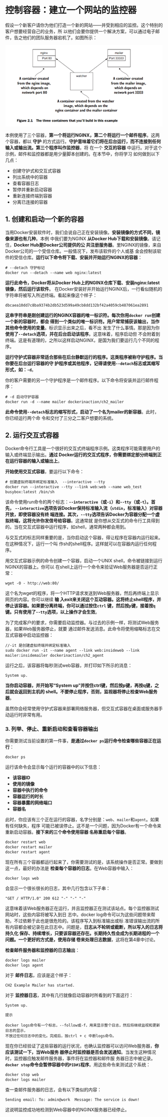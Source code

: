 控制容器：建立一个网站的监控器
================================================================================
假设一个新客户请你为他们打造一个新的网站——并受到相应的监控。这个特别的客户想要经营自己的业务，所
以他们会要你提供一个解决方案，可以通过电子邮件，告之他们的团队服务器宕机了。如图所示：

![本例中构建的三个容器](img/1.png)

本例使用了三个容器，**第一个将运行NGINX，第二个将运行一个邮件程序**。这两个容器，都以 **守护** 
的方式运行。**守护意味着它们将在后台运行，而不连接到任何输入或输出流。第三个程序叫作监控器**，将
在一个 **交互的容器** 中运行。对于这个示例，邮件和监控器都是用少量脚本创建的。在本节中，你将学习
如何做到以下几点：
+ 创建守护式和交互式容器
+ 列出系统中的容器
+ 查看容器日志
+ 暂停并重新启动容器
+ 重新连接终端到容器
+ 分离已连接的容器

## 1. 创建和启动一个新的容器
当用Docker安装软件时，我们会说自己正在安装镜像。**安装镜像的方式不同，镜像来源也有几种**。本例
中我们要为NGINX **从Docker Hub下载和安装镜像**。请记住，**Docker Hub是Docker公司提供的公
共注册服务器**。里NGINX的镜像，来自Docker公司的一个受信仓库。一般情况下，发布该软件的个人或基
金会控制该软件的受信仓库。**运行以下命令将下载、安装并开始运行NGINX的容器**：
```shell
# --detach 守护标记
docker run --detach --name web nginx:latest
```
**运行此命令，Docker将从Docker Hub上的NGINX仓库下载、安装nginx:latest镜像，然后运行该软件**。
在Docker安装好并开始运行NGINX后，一行看似随机的字符串将被写入所述终端。看起来像这个样子：
```
dbcaea10dd7c8ba9374b2db523d599a49cb8dd132bf42a4059cb487061ea2891
```
**这串字符串是刚创建运行的NGINX容器的唯一标识符。每次你用`docker run`创建一个新的容器时，都会
得到一个类似的唯一标识符。用户常常捕获该输出，当作其他命令使用的变量**。标识显示出来之后，看不出
发生了什么事情。那是因为你 **使用了`--detach`选项，并在后台启动该程序**。这意味着，程序启动但
不会附着到终端。这是有道理的，之所以这样启动NGINX，是国为我们要运行几个不同的程序。

**运行守护式容器非常适合那些在后台静默运行的程序。这类程序被称守护程序。当你要在后台运行容器的守
护程序或其他程序，记得请使用`--detach`标志或其缩写形式，如：`-d`**。

你的客户需要的另一个守护程序是一个邮件程序。以下命令将安装并运行邮件程序：
```shell
# -d 启动守护容器
docker run -d --name mailer dockerinaction/ch2_mailer
```
**此命令使用`--detach`标志的缩写形式，启动了一个名为mailer的新容器**。此时，你已经运行两个命
令和交付了三分之二客户想要的系统。

## 2. 运行交互式容器
Docker命令行工具是一个很好的交互式终端程序示例。这类程序可能需要用户的输入或终端显示输出。**通过
Docker运行的交互式程序，你需要绑定部分终端到正在运行容器的输入或输出上**。

**开始使用交互式容器**，要运行以下命令：
```shell
# 创建虚拟终端并绑定标准输入  --interactive --tty
docker run --interactive --tty --link web:web --name web_test busybox:latest /bin/sh
```
该命令使用run命令的两个标志：**`--interactive`（或`-i`）和`--tty`（或`-t`）。首先，
`--interactive`选项告诉Docker保持标准输入流（`stdin`，标准输入）对容器开放，即使容器没有终
端连接。其次，`--tty`选项告诉Docker为容器分配一个虚拟终端，这将允许你发信号给容器**。这通常就
是你想从交互式的命令行工具得到的。当在交互式容器中运行程序，如shell，通常两种都会用到。

与交互式的标志同样重要的是，当你启动这个容器，得让程序在容器内运行起来。在这种情况下，运行一个叫
作sh的shell程序。这样就可以在容器内运行任何程序。

用交互式容器示例的命令创建一个容器，启动一个UNIX shell，命令被链接到运行NGINX的容器上。你可以
在shell上运行一个命令来验证Web服务器是否运行正常：
```shell
wget -O - http://web:80/
```
这个名为wget的程序，将一个HTTP请求发送到Web服务器，然后再终端上显示网页的内容。你可以继续 **输
入exit来关闭这个互动容器。这将终止shell程序，并停止该容器。如果要分离终端，你可以通过按住`ctrl`
键，然后按`p`键，接着按`q`键。只有使用了`--tty`选项，以上操作才会生效**。

为了完成客户的要求，你需要启动监控器。与过去的示例一样，将测试Web服务器，如果Web服务器停止，就要
通过邮件发送消息。此命令将使用缩略标志在交互式容器中启动监控器：
```shell
//-it 是创建虚拟终端并绑定标准输入
sudo docker run -it --name agent --link web:insideweb --link mailer:insidemailer dockerinaction/ch2_agent
```
运行之后，该容器将每秒测试web容器，并打印如下所示的消息：
```
System up.
```
**当你启动容器，并开始写“System up”并按住ctrl键，然后按p键，再按q键，之后就会返回到主机的
shell。不要停止程序，否则，监视器将停止检查Web服务器**。

虽然你会经常使用守护式容器来部署网络服务器，但交互式容器在桌面或服务器手动运行时非常有用。

### 3. 列举、停止、重新启动和查看容器输出
你需要测试当前设置的第一件事，**是通过`docker ps`运行命令检查哪些容器正在运行**：
```shell
docker ps
```
运行该命令会显示每个运行的容器中的以下信息：
+ **该容器ID**
+ **使用的镜像**
+ **容器中执行的命令**
+ **容器运行的时长**
+ **容器暴露的网络端口**
+ **容器名**

此时，你应该有三个正在运行的容器，名字分别是：`web`、`mailer`和`agent`。如果有任何缺失，程序
可能已被误停止。这不是一个问题，因为Docker有一个命令来重新启动容器。**接下来的三个命令使用容器
名称重启每个容器**。
```shell
docker restart web 
docker restart mailer 
docker restart agent 
```
现在所有三个容器都运行起来了，你需要测试的是，该系统操作是否正常。要做到这一点，最好的办法是 
**检查每个容器的日志**。在Web容器中输入：
```shell
docker logs web
```
会显示一个很长很长的日志，其中几行包含以下子串：
```
"GET / HTTP/1.0" 200 612 "-" "-" "-"
```
这意味着该Web服务器正在运行，并且监控器正在测试该站点。每个监控器测试网站时，这些内容将被写入到日
志中。docker log命令可以为这些问题带来帮助，不过依赖于此也是很危险的。该程序写入到标准输出或标
准错误输出流的所有内容都会被记录在此日志中。问题是，**日志从不轮转或截断，所以写入的日志将持久化
保存、持续增长，只要该容器还存在。长期持久性会成为长期进程的一个问题。一个更好的方式是，使用存储
卷来处理日志数据**，这将在第4章中讨论。

**检查邮件服务器和监控器的日志输出**：
```shell
docker logs mailer
docker logs agent
```
对于 **邮件日志**，应该是这个样子：
```
CH2 Example Mailer has started.
```
对于 **监控器日志**，其中有几行就像启动容器时所看到的下面这行：
```
System up.
```
```
提示

docker logs命令有一个标志，--follow或-f，用来显示整个日志，然后将继续监视和更新日志的显示，
不放过任何日志中的变化。完成后，按ctrl + c 中断logs命令。
```
现在你已经验证了这些容器的运行状况，也确认监控器可以访问Web服务器，**你应该测试一下，当Web服务
器停止时监控器是否会发送通知**。当发生这种情况时，监控器应触发邮件服务器，事件将在监控器和邮件服
务器日志中被记录。**`docker stop`命令会暂停容器中的`PID#1`程序**。用这些命令来测试这个系统：
```shell
docker stop web
docker logs mailer
```
查一查邮件服务器的日志，会有以下类似的内容：
```
Sending email: To: admin@work  Message: The service is down!
```
这说明监控成功地检测到Web容器中的NGINX服务器已经停止。



















